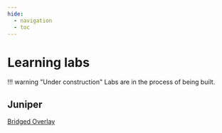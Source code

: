 ```yaml
---
hide:
  - navigation
  - toc
---
```


# Learning labs

!!! warning "Under construction"
    Labs are in the process of being built.

## Juniper

[Bridged Overlay](https://github.com/aninchat/learning-labs/tree/master/juniper/bridged-overlay)